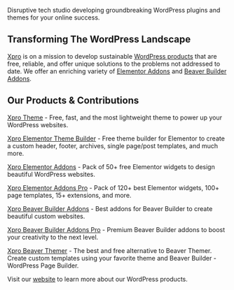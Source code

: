 Disruptive tech studio developing groundbreaking WordPress plugins and themes for your online success.

## Transforming The WordPress Landscape

[Xpro](https://www.wpxpro.com/) is on a mission to develop sustainable [WordPress products](https://www.wpxpro.com/products/?utm_source=github-repo&utm_medium=link&utm_campaign=readme) that are free, reliable, and offer unique solutions to the problems not addressed to date. We offer an enriching variety of [Elementor Addons](https://elementor.wpxpro.com/) and [Beaver Builder Addons](https://beaver.wpxpro.com/).

## Our Products & Contributions

[Xpro Theme](https://wordpress.org/themes/xpro/) - Free, fast, and the most lightweight theme to power up your WordPress websites.

[Xpro Elementor Theme Builder](https://wordpress.org/plugins/xpro-theme-builder/) - Free theme builder for Elementor to create a custom header, footer, archives, single page/post templates, and much more.

[Xpro Elementor Addons](https://wordpress.org/plugins/xpro-elementor-addons/) - Pack of 50+ free Elementor widgets to design beautiful WordPress websites.

[Xpro Elementor Addons Pro](https://elementor.wpxpro.com/premium/?utm_source=github-repo&utm_medium=link&utm_campaign=readme) - Pack of 120+ best Elementor widgets, 100+ page templates, 15+ extensions, and more.

[Xpro Beaver Builder Addons](https://wordpress.org/plugins/xpro-addons-beaver-builder-elementor/) - Best addons for Beaver Builder to create beautiful custom websites.

[Xpro Beaver Builder Addons Pro](https://beaver.wpxpro.com/?utm_source=github-repo&utm_medium=link&utm_campaign=readme) - Premium Beaver Builder addons to boost your creativity to the next level.

[Xpro Beaver Themer](https://beaver.wpxpro.com/xpro-theme-builder/?utm_source=github-repo&utm_medium=link&utm_campaign=readme) - The best and free alternative to Beaver Themer. Create custom templates using your favorite theme and Beaver Builder - WordPress Page Builder.

Visit our [website](https://www.wpxpro.com/?utm_source=github-repo&utm_medium=link&utm_campaign=readme) to learn more about our WordPress products.
